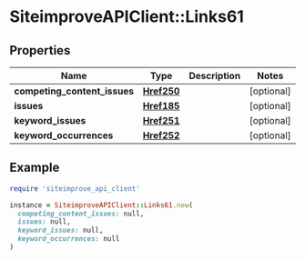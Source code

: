 # SiteimproveAPIClient::Links61

## Properties

| Name | Type | Description | Notes |
| ---- | ---- | ----------- | ----- |
| **competing_content_issues** | [**Href250**](Href250.md) |  | [optional] |
| **issues** | [**Href185**](Href185.md) |  | [optional] |
| **keyword_issues** | [**Href251**](Href251.md) |  | [optional] |
| **keyword_occurrences** | [**Href252**](Href252.md) |  | [optional] |

## Example

```ruby
require 'siteimprove_api_client'

instance = SiteimproveAPIClient::Links61.new(
  competing_content_issues: null,
  issues: null,
  keyword_issues: null,
  keyword_occurrences: null
)
```

